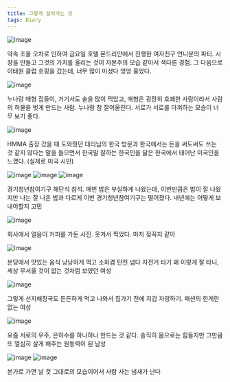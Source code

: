 ```yaml
---
title: 그렇게 살아가는 것
tags: Diary
---
```

![image](/assets/images/250915_파티.jpeg)

약속 조율 오차로 인하여 금요일 호텔 몬드리안에서 진행한 여자친구 언니분의 파티. 시장을 만들고 그것의 가치를 올리는 것이 자본주의 모습 같아서 색다른 경험. 그 다음으로 이태원 클럽 호핑을 갔는데, 너무 많이 마셨다 엉엉 울었다.

![image](/assets/images/250915_집들이.jpeg)

누나랑 매형 집들이, 거기서도 술을 많이 먹었고, 매형은 굉장히 호쾌한 사람이라서 사람의 허물을 벗게 만드는 사람. 누나랑 참 잘어울린다. 서로가 서로를 아껴하는 모습이 너무 보기 좋다.

![image](/assets/images/250915_회식.jpeg)

HMMA 출장 갔을 때 도와줬던 대리님의 한국 방문과 한국에서는 돈을 써도써도 쓰는 것 같지 않다는 말을 들으면서 한국말 잘하는 한국인을 닮은 한국에서 태어난 미국인을 느꼈다. (실제로 미국 시민)

![image](/assets/images/250915_해단식.jpeg)
![image](/assets/images/250915_해단식2.jpeg)
![image](/assets/images/250915_탈락.png)


경기청년참여기구 해단식 참석. 매번 밥은 부실하게 나왔는데, 이번만큼은 밥이 잘 나왔지만 나는 잘 나온 밥과 다르게 이번 경기청년참여기구는 떨어졌다. 내년에는 어떻게 보내야할지 고민

![image](/assets/images/250915_얼음.jpeg)

회사에서 얼음이 커피를 가둔 사진. 웃겨서 찍었다. 마치 젖꼭지 같아

![image](/assets/images/250915_탄천.jpeg)

분당에서 맛있는 음식 낭낭하게 먹고 소화겸 탄천 냅다 자전거 타기 왜 이렇게 잘 타니, 세상 무서울 것이 없는 것처럼 보였던 여성

![image](/assets/images/250915_신남.jpeg)

그렇게 선지해장국도 든든하게 먹고 나와서 집가기 전에 지갑 자랑하기. 패션의 한계란 없는 여성


![image](/assets/images/250915_아인슈타인.jpeg)

요즘 서로의 우주, 은하수를 하나하나 만드는 것 같다. 솔직히 몸으로는 힘들지만 그만큼 또 열심히 살게 해주는 원동력이 된 남성

![image](/assets/images/250915_트랄라.jpeg)
![image](/assets/images/250915_너구리.jpeg)

본가로 가면 날 것 그대로의 모습이어서 사람 사는 냄새가 난다